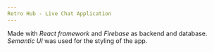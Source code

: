 ```yaml
---
Retro Hub - Live Chat Application
---
```


Made with _React framework_ and _Firebase_ as backend and database.\
_Semantic UI_ was used for the styling of the app.
